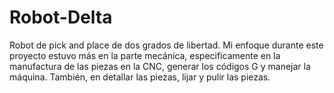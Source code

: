 # Robot-Delta
Robot de pick and place de dos grados de libertad.
Mi enfoque durante este proyecto estuvo más en la parte mecánica, especificamente en la manufactura de las piezas en la CNC, generar los códigos G y manejar la máquina. También, en detallar las piezas, lijar y pulir las piezas. 
